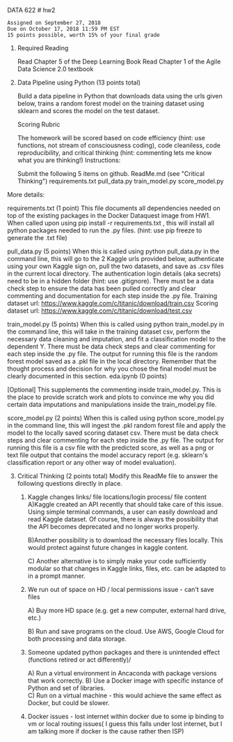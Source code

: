 DATA 622 # hw2

	Assigned on September 27, 2018
	Due on October 17, 2018 11:59 PM EST
	15 points possible, worth 15% of your final grade

1. Required Reading

	Read Chapter 5 of the Deep Learning Book
	Read Chapter 1 of the Agile Data Science 2.0 textbook

2. Data Pipeline using Python (13 points total)

	Build a data pipeline in Python that downloads data using the urls given below, trains a random forest model on the training dataset using sklearn and scores the model on the test dataset.

	Scoring Rubric

	The homework will be scored based on code efficiency (hint: use functions, not stream of consciousness coding), code cleaniless, code reproducibility, and critical thinking (hint: commenting lets me know what you are thinking!)
Instructions:

	Submit the following 5 items on github.
	ReadMe.md (see "Critical Thinking")
	requirements.txt
	pull_data.py
	train_model.py
	score_model.py

More details:

requirements.txt (1 point)
This file documents all dependencies needed on top of the existing packages in the Docker Dataquest image from HW1. When called upon using pip install -r requirements.txt , this will install all python packages needed to run the .py files. (hint: use pip freeze to generate the .txt file)

pull_data.py (5 points)
When this is called using python pull_data.py in the command line, this will go to the 2 Kaggle urls provided below, authenticate using your own Kaggle sign on, pull the two datasets, and save as .csv files in the current local directory. The authentication login details (aka secrets) need to be in a hidden folder (hint: use .gitignore). There must be a data check step to ensure the data has been pulled correctly and clear commenting and documentation for each step inside the .py file.
	Training dataset url: https://www.kaggle.com/c/titanic/download/train.csv
	Scoring dataset url: https://www.kaggle.com/c/titanic/download/test.csv

train_model.py (5 points)
When this is called using python train_model.py in the command line, this will take in the training dataset csv, perform the necessary data cleaning and imputation, and fit a classification model to the dependent Y. There must be data check steps and clear commenting for each step inside the .py file. The output for running this file is the random forest model saved as a .pkl file in the local directory. Remember that the thought process and decision for why you chose the final model must be clearly documented in this section.
eda.ipynb (0 points)

[Optional] This supplements the commenting inside train_model.py. This is the place to provide scratch work and plots to convince me why you did certain data imputations and manipulations inside the train_model.py file.

score_model.py (2 points)
When this is called using python score_model.py in the command line, this will ingest the .pkl random forest file and apply the model to the locally saved scoring dataset csv. There must be data check steps and clear commenting for each step inside the .py file. The output for running this file is a csv file with the predicted score, as well as a png or text file output that contains the model accuracy report (e.g. sklearn's classification report or any other way of model evaluation).

3. Critical Thinking (2 points total)
Modify this ReadMe file to answer the following questions directly in place.
	1) Kaggle changes links/ file locations/login process/ file content
		A)Kaggle created an API recently that should take care of this issue.  Using simple terminal commands, a user can easily download and read Kaggle dataset.
		Of course, there is always the possibility that the API becomes deprecated and no longer works properly.
		
		B)Another possibility is to download the necessary files locally.  This would protect against future changes in kaggle content.
		
		C) Another alternative is to simply make your code sufficiently modular so that changes in Kaggle links, files, etc. can be adapted to in a prompt manner.
		
		
	2) We run out of space on HD / local permissions issue - can't save files
	
		A) Buy more HD space (e.g. get a new computer, external hard drive, etc.)
		
		B) Run and save programs on the cloud.  Use AWS, Google Cloud for both processing and data storage.
	
	
	3) Someone updated python packages and there is unintended effect (functions retired or act differently)/
	
		A) Run a virtual environment in Ancaconda with package versions that work correctly.
		B) Use a Docker image with specific instance of Python and set of libraries.  
		C) Run on a virtual machine - this would achieve the same effect as Docker, but could be slower.
	
	
	4) Docker issues - lost internet within docker due to some ip binding to vm or local routing issues(
	I guess this falls under lost internet, but I am talking more if docker is the cause rather then ISP)
